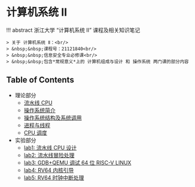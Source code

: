 # 计算机系统 Ⅱ

!!! abstract 
    浙江大学 “计算机系统 Ⅱ” 课程及相关知识笔记

    > 关于 计算机系统 Ⅱ：<br/>
    > &nbsp;&nbsp;课程号：21121840<br/>
    > &nbsp;&nbsp;信息安全专业必修课<br/>
    > &nbsp;&nbsp;包含*常规意义*上的 计算机组成与设计 和 操作系统 两门课的部分内容

## Table of Contents

- 理论部分
    - [流水线 CPU](topic1)
    - [操作系统简介](topic2)
    - [操作系统结构及系统调用](topic3)
    - [进程与线程](topic4)
    - [CPU 调度](topic5)
- 实验部分
    - [lab1: 流水线 CPU 设计](lab1)
    - [lab2: 流水线冒险处理](lab2)
    - [lab3: GDB+QEMU 调试 64 位 RISC-V LINUX](lab3)
    - [lab4: RV64 内核引导](lab4)
    - [lab5: RV64 时钟中断处理](lab5)